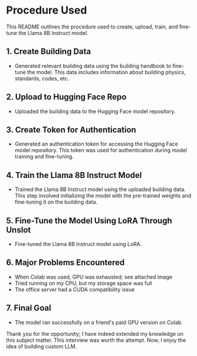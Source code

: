 # Procedure Used

This README outlines the procedure used to create, upload, train, and fine-tune the Llama 8B Instruct model.

## 1. Create Building Data

   - Generated relevant building data using the building handbook to fine-tune the model. This data includes information about building physics, standards, codes, etc. 

## 2. Upload to Hugging Face Repo

   - Uploaded the building data to the Hugging Face model repository.

## 3. Create Token for Authentication

   - Generated an authentication token for accessing the Hugging Face model repository. This token was used for authentication during model training and fine-tuning.

## 4. Train the Llama 8B Instruct Model

   - Trained the Llama 8B Instruct model using the uploaded building data. This step involved initializing the model with the pre-trained weights and fine-tuning it on the building data.

## 5. Fine-Tune the Model Using LoRA Through Unslot

   - Fine-tuned the Llama 8B Instruct model using LoRA.

## 6. Major Problems Encountered

   - When Colab was used, GPU was exhausted; see attached image
   - Tried running on my CPU, but my storage space was full
   - The office server had a CUDA compatibility issue

## 7. Final Goal

   - The model ran successfully on a friend's paid GPU version on Colab.

Thank you for the opportunity; I have indeed extended my knowledge on this subject matter. This interview was worth the attempt. Now, I enjoy the idea of building custom LLM.
